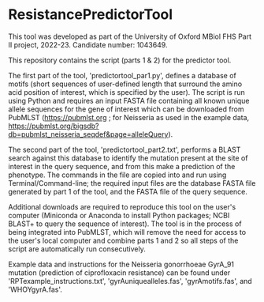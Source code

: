 # ResistancePredictorTool
This tool was developed as part of the University of Oxford MBiol FHS Part II project, 2022-23. Candidate number: 1043649.

This repository contains the script (parts 1 & 2) for the predictor tool. 

The first part of the tool, 'predictortool_par1.py', defines a database of motifs (short sequences of user-defined length that surround the amino acid position of interest, which is specified by the user). The script is run using Python and requires an input FASTA file containing all known unique allele sequences for the gene of interest which can be downloaded from PubMLST (https://pubmlst.org ; for Neisseria as used in the example data, https://pubmlst.org/bigsdb?db=pubmlst_neisseria_seqdef&page=alleleQuery). 

The second part of the tool, 'predictortool_part2.txt', performs a BLAST search against this database to identify the mutation present at the site of interest in the query sequence, and from this make a prediction of the phenotype. The commands in the file are copied into and run using Terminal/Command-line; the required input files are the database FASTA file generated by part 1 of the tool, and the FASTA file of the query sequence. 

Additional downloads are required to reproduce this tool on the user's computer (Miniconda or Anaconda to install Python packages; NCBI BLAST+ to query the sequence of interest). The tool is in the process of being integrated into PubMLST, which will remove the need for access to the user's local computer and combine parts 1 and 2 so all steps of the script are automatically run consecutively.

Example data and instructions for the Neisseria gonorrhoeae GyrA_91 mutation (prediction of ciprofloxacin resistance) can be found under 'RPTexample_instructions.txt', 'gyrAuniquealleles.fas', 'gyrAmotifs.fas', and 'WHOYgyrA.fas'. 

